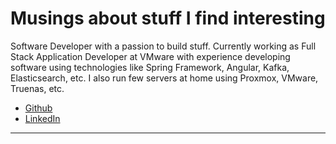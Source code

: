 # Musings about stuff I find interesting

Software Developer with a passion to build stuff. Currently working as Full Stack Application Developer at VMware with experience developing software using technologies like Spring Framework, Angular, Kafka, Elasticsearch, etc. I also run few servers at home using Proxmox, VMware, Truenas, etc.

- [Github](https://github.com/suraj-subramanian)
- [LinkedIn](https://in.linkedin.com/in/surajsbmn)

---

